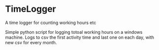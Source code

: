 # TimeLogger
A time logger for counting working hours etc

Simple python script for logging totoal working hours on a windows machine.
Logs to csv the first activity time and last one on each day, with new csv for every month.

